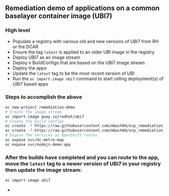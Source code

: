 ## Remediation demo of applications on a common baselayer container image (UBI7)

### High level
- Populate a registry with various old and new versions of UBI7 from RH or the DCAR
- Ensure the tag `latest` is applied to an older UBI image in the registry
- Deploy UBI7 as an image stream
- Deploy n BuildConfigs that are based on the UBI7 image stream
- Deploy the apps
- Update the `latest` tag to be the most recent version of UBI
- Run the `oc import-image ubi7` command to start rolling deployment(s) of UBI7 based apps


### Steps to accomplish the above
```bash
oc new-project remediation-demo
# Create the image stream
oc import-image quay.io/redhat/ubi7
# Create the build configs
oc create -f https://raw.githubusercontent.com/mbach04/ocp_remediation_demo/master/dc-metro-map/metro-bc-dcar.yaml
oc create -f https://raw.githubusercontent.com/mbach04/ocp_remediation_demo/master/nodejs-demoapp/nodejs-bc-dcar.yaml
# Expose the services as OpenShift routes
oc expose svc/dc-metro-map
oc expose svc/nodejs-demo-app
```
### After the builds have completed and you can route to the app, move the `latest` tag to a newer version of UBI7 in your registry then update the image stream:
```bash
oc import-image ubi7
```




- 
